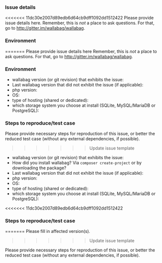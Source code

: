 ### Issue details

<<<<<<< 11dc30e2007d89edb6d64cb9dff1092dd1512422
Please provide issue details here.
Remember, this is _not_ a place to ask questions. For that, go to http://gitter.im/wallabag/wallabag.

### Environment
=======
Please provide issue details here Remember, this is _not_ a place to ask questions. For that, go to http://gitter.im/wallabag/wallabag.

### Environment

* wallabag version (or git revision) that exhibits the issue:
* Last wallabag version that did not exhibit the issue (if applicable):
* php version:
* OS:
* type of hosting (shared or dedicated):
* which storage system you choose at install (SQLite, MySQL/MariaDB or PostgreSQL): 

### Steps to reproduce/test case

Please provide necessary steps for reproduction of this issue, or better the
reduced test case (without any external dependencies, if possible).
>>>>>>> Update issue template

* wallabag version (or git revision) that exhibits the issue:
* How did you install wallabag? Via `composer create-project` or by downloading the package?
* Last wallabag version that did not exhibit the issue (if applicable):
* php version:
* OS:
* type of hosting (shared or dedicated):
* which storage system you choose at install (SQLite, MySQL/MariaDB or PostgreSQL):

<<<<<<< 11dc30e2007d89edb6d64cb9dff1092dd1512422
### Steps to reproduce/test case
=======
Please fill in affected version(s).
>>>>>>> Update issue template

Please provide necessary steps for reproduction of this issue, or better the
reduced test case (without any external dependencies, if possible).
